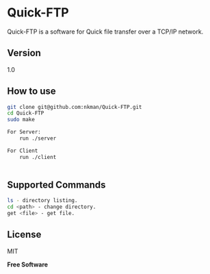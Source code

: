 Quick-FTP
=========


Quick-FTP is a software for Quick file transfer over a TCP/IP network.



Version
----

1.0

How to use
--------------

```sh
git clone git@github.com:nkman/Quick-FTP.git
cd Quick-FTP
sudo make

For Server:
    run ./server

For Client
    run ./client
    
```

Supported Commands
-----------

```sh
ls - directory listing.
cd <path> - change directory.
get <file> - get file.
```

License
----

MIT


**Free Software**
